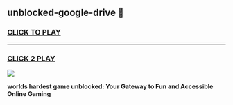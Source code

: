 
## unblocked-google-drive 👋
<h3>
<a href="https://premium.freeplayer.one?title=unblocked-google-drive&ref=14F">CLICK TO PLAY</a></h3>
<hr>

<h3>
<a href="https://premium.freeplayer.one?title=unblocked-google-drive&ref=14F">CLICK 2 PLAY</a>
  
</h3>

<a href="https://premium.freeplayer.one?title=unblocked-google-drive&ref=12F/"><img src="https://clearcache.store/games.png"></a>


**worlds hardest game unblocked: Your Gateway to Fun and Accessible Online Gaming**

